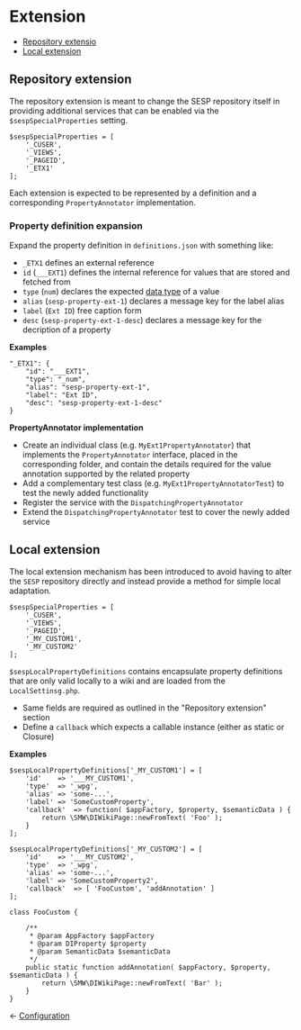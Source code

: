 
# Extension

* [Repository extensio](#repository-extension)
* [Local extension](#local-extension)

## Repository extension

The repository extension is meant to change the SESP repository itself in providing
additional services that can be enabled via the `$sespSpecialProperties` setting.

```
$sespSpecialProperties = [
	'_CUSER',
	'_VIEWS',
	'_PAGEID',
	'_ETX1'
];
```

Each extension is expected to be represented by a definition and a
corresponding `PropertyAnnotator` implementation.

### Property definition expansion

Expand the property definition in `definitions.json` with something like:

* `_ETX1` defines an external reference
* `id` (`___EXT1`) defines the internal reference for values that are stored and fetched from
* `type` (`num`) declares the expected [data type](https://www.semantic-mediawiki.org/wiki/Datatype) of a value
* `alias` (`sesp-property-ext-1`) declares a message key for the label alias
* `label` (`Ext ID`) free caption form
* `desc` (`sesp-property-ext-1-desc`) declares a message key for the decription of a property

**Examples**

```
"_ETX1": {
	"id": "___EXT1",
	"type": "_num",
	"alias": "sesp-property-ext-1",
	"label": "Ext ID",
	"desc": "sesp-property-ext-1-desc"
}
```

**PropertyAnnotator implementation**

- Create an individual class (e.g. `MyExt1PropertyAnnotator`) that implements the `PropertyAnnotator` interface,
  placed in the corresponding folder, and contain the details required for the value annotation supported by
  the related property
- Add a complementary test class (e.g. `MyExt1PropertyAnnotatorTest`) to test the newly added functionality
- Register the service with the `DispatchingPropertyAnnotator`
- Extend the `DispatchingPropertyAnnotator` test to cover the newly added service

## Local extension

The local extension mechanism has been introduced to avoid having to alter the `SESP` repository
directly and instead provide a method for simple local adaptation.

```
$sespSpecialProperties = [
	'_CUSER',
	'_VIEWS',
	'_PAGEID',
	'_MY_CUSTOM1',
	'_MY_CUSTOM2'
];
```

`$sespLocalPropertyDefinitions` contains encapsulate property definitions that
are only valid locally to a wiki and are loaded from the `LocalSettinsg.php`.

* Same fields are required as outlined in the "Repository extension" section
* Define a `callback` which expects a callable instance (either as static or Closure)

**Examples**

```
$sespLocalPropertyDefinitions['_MY_CUSTOM1'] = [
	'id'    => '___MY_CUSTOM1',
	'type'  => '_wpg',
	'alias' => 'some-...',
	'label' => 'SomeCustomProperty',
	'callback'  => function( $appFactory, $property, $semanticData ) {
		return \SMW\DIWikiPage::newFromText( 'Foo' );
	}
];
```
```
$sespLocalPropertyDefinitions['_MY_CUSTOM2'] = [
	'id'    => '___MY_CUSTOM2',
	'type'  => '_wpg',
	'alias' => 'some-...',
	'label' => 'SomeCustomProperty2',
	'callback'  => [ 'FooCustom', 'addAnnotation' ]
];

class FooCustom {

	/**
	 * @param AppFactory $appFactory
	 * @param DIProperty $property
	 * @param SemanticData $semanticData
	 */
	public static function addAnnotation( $appFactory, $property, $semanticData ) {
		return \SMW\DIWikiPage::newFromText( 'Bar' );
	}
}
```

&larr; [Configuration](00-configuration.md)

